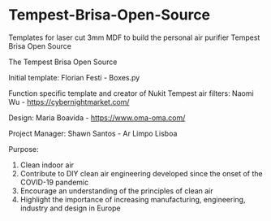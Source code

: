 # Tempest-Brisa-Open-Source
Templates for laser cut 3mm MDF to build the personal air purifier Tempest Brisa Open Source

The Tempest Brisa Open Source

Initial template: Florian Festi - Boxes.py

Function specific template and creator of Nukit Tempest air filters: Naomi Wu - https://cybernightmarket.com/

Design: Maria Boavida - https://www.oma-oma.com/

Project Manager: Shawn Santos - Ar Limpo Lisboa

Purpose:
1) Clean indoor air
2) Contribute to DIY clean air engineering developed since the onset of the COVID-19 pandemic
3) Encourage an understanding of the principles of clean air
4) Highlight the importance of increasing manufacturing, engineering, industry and design in Europe
